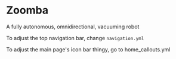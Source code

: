 # Zoomba

A fully autonomous, omnidirectional, vacuuming robot


To adjust the top navigation bar, change `navigation.yml`

To adjust the main page's icon bar thingy, go to home_callouts.yml
